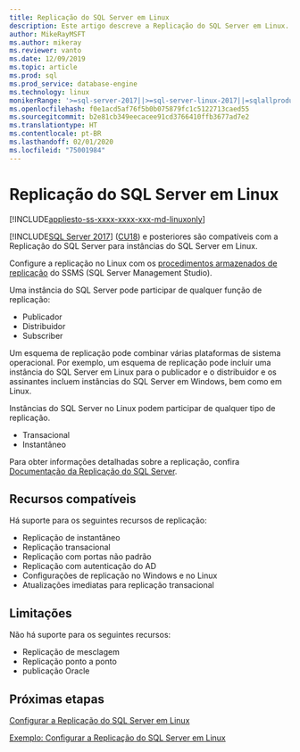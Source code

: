 ```yaml
---
title: Replicação do SQL Server em Linux
description: Este artigo descreve a Replicação do SQL Server em Linux.
author: MikeRayMSFT
ms.author: mikeray
ms.reviewer: vanto
ms.date: 12/09/2019
ms.topic: article
ms.prod: sql
ms.prod_service: database-engine
ms.technology: linux
monikerRange: '>=sql-server-2017||>=sql-server-linux-2017||=sqlallproducts-allversions'
ms.openlocfilehash: f0e1acd5af76f5b0b075879fc1c5122713caed55
ms.sourcegitcommit: b2e81cb349eecacee91cd3766410ffb3677ad7e2
ms.translationtype: HT
ms.contentlocale: pt-BR
ms.lasthandoff: 02/01/2020
ms.locfileid: "75001984"
---
```

# <a name="sql-server-replication-on-linux"></a>Replicação do SQL Server em Linux

[!INCLUDE[appliesto-ss-xxxx-xxxx-xxx-md-linuxonly](../includes/appliesto-ss-xxxx-xxxx-xxx-md-linuxonly.md)]

[!INCLUDE[SQL Server 2017](../includes/sssqlv14-md.md)] ([CU18](https://support.microsoft.com/help/4527377)) e posteriores são compatíveis com a Replicação do SQL Server para instâncias do SQL Server em Linux.

Configure a replicação no Linux com os [procedimentos armazenados de replicação](../relational-databases/system-stored-procedures/replication-stored-procedures-transact-sql.md) do SSMS (SQL Server Management Studio).

Uma instância do SQL Server pode participar de qualquer função de replicação:

* Publicador
* Distribuidor
* Subscriber

Um esquema de replicação pode combinar várias plataformas de sistema operacional. Por exemplo, um esquema de replicação pode incluir uma instância do SQL Server em Linux para o publicador e o distribuidor e os assinantes incluem instâncias do SQL Server em Windows, bem como em Linux.

Instâncias do SQL Server no Linux podem participar de qualquer tipo de replicação.

* Transacional
* Instantâneo

Para obter informações detalhadas sobre a replicação, confira [Documentação da Replicação do SQL Server](../relational-databases/replication/sql-server-replication.md).

## <a name="supported-features"></a>Recursos compatíveis

Há suporte para os seguintes recursos de replicação:

* Replicação de instantâneo
* Replicação transacional
* Replicação com portas não padrão <!--Add link to explanation-->
* Replicação com autenticação do AD
* Configurações de replicação no Windows e no Linux
* Atualizações imediatas para replicação transacional

## <a name="limitations"></a>Limitações

Não há suporte para os seguintes recursos:

* Replicação de mesclagem
* Replicação ponto a ponto
* publicação Oracle

## <a name="next-steps"></a>Próximas etapas

[Configurar a Replicação do SQL Server em Linux](sql-server-linux-replication-tutorial-tsql.md)

[Exemplo: Configurar a Replicação do SQL Server em Linux](sql-server-linux-replication-configure.md)

